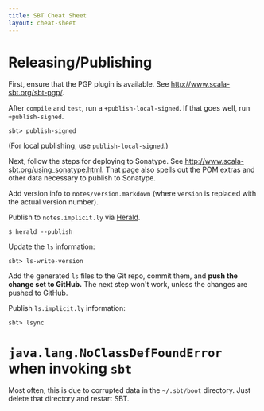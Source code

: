 ```yaml
---
title: SBT Cheat Sheet
layout: cheat-sheet
---
```


# Releasing/Publishing

First, ensure that the PGP plugin is available. See
<http://www.scala-sbt.org/sbt-pgp/>.

After `compile` and `test`, run a `+publish-local-signed`. If that goes well,
run `+publish-signed`.

    sbt> publish-signed

(For local publishing, use `publish-local-signed`.)

Next, follow the steps for deploying to Sonatype. See
<http://www.scala-sbt.org/using_sonatype.html>. That page also spells out
the POM extras and other data necessary to publish to Sonatype.

Add version info to `notes/version.markdown` (where `version` is replaced
with the actual version number).

Publish to `notes.implicit.ly` via [Herald](https://github.com/n8han/herald).

    $ herald --publish

Update the `ls` information:

    sbt> ls-write-version

Add the generated `ls` files to the Git repo, commit them, and
**push the change set to GitHub.** The next step won't work, unless the changes
are pushed to GitHub.

Publish `ls.implicit.ly` information:

    sbt> lsync

# `java.lang.NoClassDefFoundError` when invoking `sbt`

Most often, this is due to corrupted data in the `~/.sbt/boot` directory.
Just delete that directory and restart SBT.
